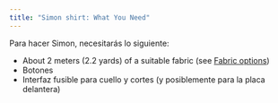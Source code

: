 ```yaml
---
title: "Simon shirt: What You Need"
---
```


Para hacer Simon, necesitarás lo siguiente:

- About 2 meters (2.2 yards) of a suitable fabric (see [Fabric options](/docs/patterns/simon/fabric/))
- Botones
- Interfaz fusible para cuello y cortes (y posiblemente para la placa delantera)
